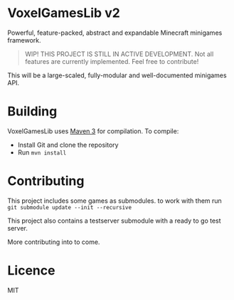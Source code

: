 # VoxelGamesLib v2

Powerful, feature-packed, abstract and expandable Minecraft minigames framework.

> WIP! THIS PROJECT IS STILL IN ACTIVE DEVELOPMENT. Not all features are currently implemented. Feel free to contribute!

This will be a large-scaled, fully-modular and well-documented minigames API.

# Building

VoxelGamesLib uses [Maven 3](http://maven.apache.org/) for compilation. To compile:

* Install Git and clone the repository
* Run `mvn install`

# Contributing

This project includes some games as submodules. to work with them run 
`git submodule update --init --recursive`

This project also contains a testserver submodule with a ready to go test server.

More contributing into to come.

# Licence

MIT